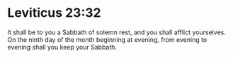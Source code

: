 # Leviticus 23:32

It shall be to you a Sabbath of solemn rest, and you shall afflict yourselves. On the ninth day of the month beginning at evening, from evening to evening shall you keep your Sabbath.
